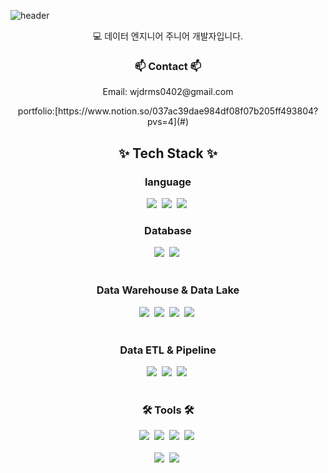 ![header](https://capsule-render.vercel.app/api?type=soft&color=auto&height=300&section=header&text=nooreong's%20hub&fontSize=90)
<div align="center">
  <p>💻 데이터 엔지니어 주니어 개발자입니다.</p>
</div>
<h3 align="center">📫 Contact 📫</h3>
<div align="center">
      <p>Email: wjdrms0402@gmail.com</p>
      <p>portfolio:[https://www.notion.so/037ac39dae984df08f07b205ff493804?pvs=4](#)</p> 
</div>
<h2 align="center">✨ Tech Stack ✨</h2>
<h3 align="center"> language </h3>
<div align="center">
  <img src="https://img.shields.io/badge/Python-F3F3F3.svg?style=for-the-badge&logo=Python&logoColor=#3776AB" />&nbsp
  <img src="https://img.shields.io/badge/SQL-F3F3F3.svg?style=for-the-badge" />&nbsp
  <img src="https://img.shields.io/badge/Django-F3F3F3.svg?style=for-the-badge&logo=django&logoColor=#092E20" />&nbsp
</div>

<h3 align="center"> Database </h3>
<div align="center">
  <img src="https://img.shields.io/badge/MySQL-F3F3F3.svg?style=for-the-badge&logo=mysql&logoColor=##4479A1" />&nbsp
  <img src="https://img.shields.io/badge/PostgreSQL-F3F3F3.svg?style=for-the-badge&logo=postgresql&logoColor=#4169E1" />&nbsp
</div>

<br>
<h3 align="center"> Data Warehouse & Data Lake </h3>
<div align="center">
  <img src="https://img.shields.io/badge/AWS%20Redshift-F3F3F3.svg?style=for-the-badge&logo=amazonredshift&logoColor=#8C4FFF" />&nbsp
  <img src="https://img.shields.io/badge/Snowflake-F3F3F3.svg?style=for-the-badge&logo=snowflake&logoColor=#29B5E8" />&nbsp
  <img src="https://img.shields.io/badge/Google BigQuery-F3F3F3.svg?style=for-the-badge&logo=googlebigquery&logoColor=#669DF6" />&nbsp
  <img src="https://img.shields.io/badge/AWS S3-F3F3F3.svg?style=for-the-badge&logo=amazons3&logoColor=#569A31" />&nbsp
</div>


<br>
<h3 align="center"> Data ETL & Pipeline </h3>
<div align="center">
  <img src="https://img.shields.io/badge/pandas-F3F3F3.svg?style=for-the-badge&logo=pandas&logoColor=#150458" />&nbsp
  <img src="https://img.shields.io/badge/airflow-F3F3F3?style=for-the-badge&logo=apacheairflow&logoColor=#017CEE" />&nbsp
  <img src="https://img.shields.io/badge/AWS%20Lambda-F3F3F3?style=for-the-badge&logo=awslambda&logoColor=#FF9900" />&nbsp
</div>

<br>

<h3 align="center">🛠 Tools 🛠</h3>
<div align="center">
  <img src="https://img.shields.io/badge/git-F05033.svg?style=for-the-badge&logo=git&logoColor=white" />&nbsp
  <img src="https://img.shields.io/badge/github-181717.svg?style=for-the-badge&logo=github&logoColor=white" />&nbsp
  <img src="https://img.shields.io/badge/Notion-F3F3F3.svg?style=for-the-badge&logo=notion&logoColor=black" />&nbsp
  <img src="https://img.shields.io/badge/Discord-F3F3F3.svg?style=for-the-badge&logo=discord&logoColor=#5865F2" />&nbsp
</div>

<br>

<div align="center">
  <img src="https://img.shields.io/badge/VSCode-2C2C32.svg?style=for-the-badge&logo=visual-studio-code&logoColor=22ABF3" />&nbsp
  <img src="https://img.shields.io/badge/jupyter-2C2C32.svg?style=for-the-badge&logo=jupyter&logoColor=F37726" />&nbsp
<!--   <img src="https://img.shields.io/badge/Colab-2C2C32.svg?style=for-the-badge&logo=googlecolab&logoColor=F9AB00" />&nbsp -->
</div>

<br>



